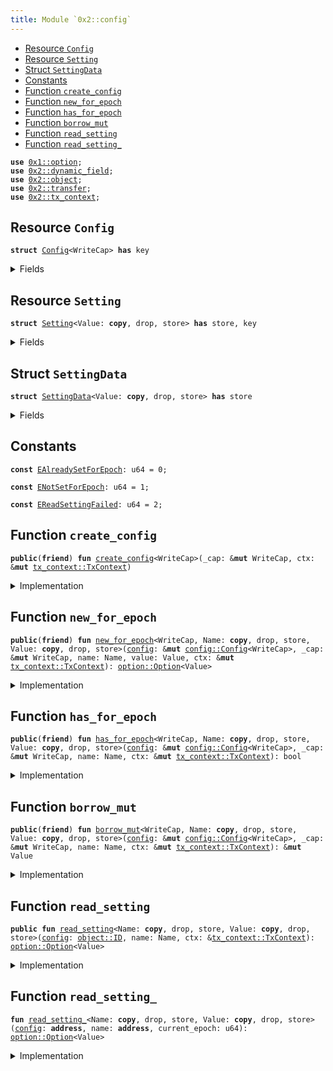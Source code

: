 ```yaml
---
title: Module `0x2::config`
---
```




-  [Resource `Config`](#0x2_config_Config)
-  [Resource `Setting`](#0x2_config_Setting)
-  [Struct `SettingData`](#0x2_config_SettingData)
-  [Constants](#@Constants_0)
-  [Function `create_config`](#0x2_config_create_config)
-  [Function `new_for_epoch`](#0x2_config_new_for_epoch)
-  [Function `has_for_epoch`](#0x2_config_has_for_epoch)
-  [Function `borrow_mut`](#0x2_config_borrow_mut)
-  [Function `read_setting`](#0x2_config_read_setting)
-  [Function `read_setting_`](#0x2_config_read_setting_)


<pre><code><b>use</b> <a href="../move-stdlib/option.md#0x1_option">0x1::option</a>;
<b>use</b> <a href="../sui-framework/dynamic_field.md#0x2_dynamic_field">0x2::dynamic_field</a>;
<b>use</b> <a href="../sui-framework/object.md#0x2_object">0x2::object</a>;
<b>use</b> <a href="../sui-framework/transfer.md#0x2_transfer">0x2::transfer</a>;
<b>use</b> <a href="../sui-framework/tx_context.md#0x2_tx_context">0x2::tx_context</a>;
</code></pre>



<a name="0x2_config_Config"></a>

## Resource `Config`



<pre><code><b>struct</b> <a href="../sui-framework/config.md#0x2_config_Config">Config</a>&lt;WriteCap&gt; <b>has</b> key
</code></pre>



<details>
<summary>Fields</summary>


<dl>
<dt>
<code>id: <a href="../sui-framework/object.md#0x2_object_UID">object::UID</a></code>
</dt>
<dd>

</dd>
</dl>


</details>

<a name="0x2_config_Setting"></a>

## Resource `Setting`



<pre><code><b>struct</b> <a href="../sui-framework/config.md#0x2_config_Setting">Setting</a>&lt;Value: <b>copy</b>, drop, store&gt; <b>has</b> store, key
</code></pre>



<details>
<summary>Fields</summary>


<dl>
<dt>
<code>id: <a href="../sui-framework/object.md#0x2_object_UID">object::UID</a></code>
</dt>
<dd>

</dd>
<dt>
<code>data: <a href="../move-stdlib/option.md#0x1_option_Option">option::Option</a>&lt;<a href="../sui-framework/config.md#0x2_config_SettingData">config::SettingData</a>&lt;Value&gt;&gt;</code>
</dt>
<dd>

</dd>
</dl>


</details>

<a name="0x2_config_SettingData"></a>

## Struct `SettingData`



<pre><code><b>struct</b> <a href="../sui-framework/config.md#0x2_config_SettingData">SettingData</a>&lt;Value: <b>copy</b>, drop, store&gt; <b>has</b> store
</code></pre>



<details>
<summary>Fields</summary>


<dl>
<dt>
<code>newer_value_epoch: u64</code>
</dt>
<dd>

</dd>
<dt>
<code>newer_value: Value</code>
</dt>
<dd>

</dd>
<dt>
<code>older_value_opt: <a href="../move-stdlib/option.md#0x1_option_Option">option::Option</a>&lt;Value&gt;</code>
</dt>
<dd>

</dd>
</dl>


</details>

<a name="@Constants_0"></a>

## Constants


<a name="0x2_config_EAlreadySetForEpoch"></a>



<pre><code><b>const</b> <a href="../sui-framework/config.md#0x2_config_EAlreadySetForEpoch">EAlreadySetForEpoch</a>: u64 = 0;
</code></pre>



<a name="0x2_config_ENotSetForEpoch"></a>



<pre><code><b>const</b> <a href="../sui-framework/config.md#0x2_config_ENotSetForEpoch">ENotSetForEpoch</a>: u64 = 1;
</code></pre>



<a name="0x2_config_EReadSettingFailed"></a>



<pre><code><b>const</b> <a href="../sui-framework/config.md#0x2_config_EReadSettingFailed">EReadSettingFailed</a>: u64 = 2;
</code></pre>



<a name="0x2_config_create_config"></a>

## Function `create_config`



<pre><code><b>public</b>(<b>friend</b>) <b>fun</b> <a href="../sui-framework/config.md#0x2_config_create_config">create_config</a>&lt;WriteCap&gt;(_cap: &<b>mut</b> WriteCap, ctx: &<b>mut</b> <a href="../sui-framework/tx_context.md#0x2_tx_context_TxContext">tx_context::TxContext</a>)
</code></pre>



<details>
<summary>Implementation</summary>


<pre><code><b>public</b>(package) <b>fun</b> <a href="../sui-framework/config.md#0x2_config_create_config">create_config</a>&lt;WriteCap&gt;(_cap: &<b>mut</b> WriteCap, ctx: &<b>mut</b> TxContext) {
    <b>let</b> <a href="../sui-framework/config.md#0x2_config">config</a> = <a href="../sui-framework/config.md#0x2_config_Config">Config</a>&lt;WriteCap&gt; { id: <a href="../sui-framework/object.md#0x2_object_new">object::new</a>(ctx) };
    <a href="../sui-framework/transfer.md#0x2_transfer_share_object">transfer::share_object</a>(<a href="../sui-framework/config.md#0x2_config">config</a>)
}
</code></pre>



</details>

<a name="0x2_config_new_for_epoch"></a>

## Function `new_for_epoch`



<pre><code><b>public</b>(<b>friend</b>) <b>fun</b> <a href="../sui-framework/config.md#0x2_config_new_for_epoch">new_for_epoch</a>&lt;WriteCap, Name: <b>copy</b>, drop, store, Value: <b>copy</b>, drop, store&gt;(<a href="../sui-framework/config.md#0x2_config">config</a>: &<b>mut</b> <a href="../sui-framework/config.md#0x2_config_Config">config::Config</a>&lt;WriteCap&gt;, _cap: &<b>mut</b> WriteCap, name: Name, value: Value, ctx: &<b>mut</b> <a href="../sui-framework/tx_context.md#0x2_tx_context_TxContext">tx_context::TxContext</a>): <a href="../move-stdlib/option.md#0x1_option_Option">option::Option</a>&lt;Value&gt;
</code></pre>



<details>
<summary>Implementation</summary>


<pre><code><b>public</b>(package) <b>fun</b> <a href="../sui-framework/config.md#0x2_config_new_for_epoch">new_for_epoch</a>&lt;
    WriteCap,
    Name: <b>copy</b> + drop + store,
    Value: <b>copy</b> + drop + store,
&gt;(
    <a href="../sui-framework/config.md#0x2_config">config</a>: &<b>mut</b> <a href="../sui-framework/config.md#0x2_config_Config">Config</a>&lt;WriteCap&gt;,
    _cap: &<b>mut</b> WriteCap,
    name: Name,
    value: Value,
    ctx: &<b>mut</b> TxContext,
): Option&lt;Value&gt; {
    <b>let</b> epoch = ctx.epoch();
    <b>if</b> (!field::exists_(&<a href="../sui-framework/config.md#0x2_config">config</a>.id, name)) {
        <b>let</b> sobj = <a href="../sui-framework/config.md#0x2_config_Setting">Setting</a> {
            id: <a href="../sui-framework/object.md#0x2_object_new">object::new</a>(ctx),
            data: <a href="../move-stdlib/option.md#0x1_option_some">option::some</a>(<a href="../sui-framework/config.md#0x2_config_SettingData">SettingData</a> {
                newer_value_epoch: epoch,
                newer_value: value,
                older_value_opt: <a href="../move-stdlib/option.md#0x1_option_none">option::none</a>(),
            }),
        };
        field::add(&<b>mut</b> <a href="../sui-framework/config.md#0x2_config">config</a>.id, name, sobj);
        <a href="../move-stdlib/option.md#0x1_option_none">option::none</a>()
    } <b>else</b> {
        <b>let</b> sobj: &<b>mut</b> <a href="../sui-framework/config.md#0x2_config_Setting">Setting</a>&lt;Value&gt; = field::borrow_mut(&<b>mut</b> <a href="../sui-framework/config.md#0x2_config">config</a>.id, name);
        <b>let</b> <a href="../sui-framework/config.md#0x2_config_SettingData">SettingData</a> {
            newer_value_epoch,
            newer_value,
            older_value_opt,
        } = sobj.data.extract();
        <b>assert</b>!(epoch &gt; newer_value_epoch, <a href="../sui-framework/config.md#0x2_config_EAlreadySetForEpoch">EAlreadySetForEpoch</a>);
        sobj.data.fill(<a href="../sui-framework/config.md#0x2_config_SettingData">SettingData</a> {
            newer_value_epoch: epoch,
            newer_value: value,
            older_value_opt: <a href="../move-stdlib/option.md#0x1_option_some">option::some</a>(newer_value),
        });
        older_value_opt
    }
}
</code></pre>



</details>

<a name="0x2_config_has_for_epoch"></a>

## Function `has_for_epoch`



<pre><code><b>public</b>(<b>friend</b>) <b>fun</b> <a href="../sui-framework/config.md#0x2_config_has_for_epoch">has_for_epoch</a>&lt;WriteCap, Name: <b>copy</b>, drop, store, Value: <b>copy</b>, drop, store&gt;(<a href="../sui-framework/config.md#0x2_config">config</a>: &<b>mut</b> <a href="../sui-framework/config.md#0x2_config_Config">config::Config</a>&lt;WriteCap&gt;, _cap: &<b>mut</b> WriteCap, name: Name, ctx: &<b>mut</b> <a href="../sui-framework/tx_context.md#0x2_tx_context_TxContext">tx_context::TxContext</a>): bool
</code></pre>



<details>
<summary>Implementation</summary>


<pre><code><b>public</b>(package) <b>fun</b> <a href="../sui-framework/config.md#0x2_config_has_for_epoch">has_for_epoch</a>&lt;
    WriteCap,
    Name: <b>copy</b> + drop + store,
    Value: <b>copy</b> + drop + store,
&gt;(
    <a href="../sui-framework/config.md#0x2_config">config</a>: &<b>mut</b> <a href="../sui-framework/config.md#0x2_config_Config">Config</a>&lt;WriteCap&gt;,
    _cap: &<b>mut</b> WriteCap,
    name: Name,
    ctx: &<b>mut</b> TxContext,
): bool {
    field::exists_(&<a href="../sui-framework/config.md#0x2_config">config</a>.id, name) && {
        <b>let</b> epoch = ctx.epoch();
        <b>let</b> sobj: &<a href="../sui-framework/config.md#0x2_config_Setting">Setting</a>&lt;Value&gt; = field::borrow(&<a href="../sui-framework/config.md#0x2_config">config</a>.id, name);
        epoch == sobj.data.borrow().newer_value_epoch
    }
}
</code></pre>



</details>

<a name="0x2_config_borrow_mut"></a>

## Function `borrow_mut`



<pre><code><b>public</b>(<b>friend</b>) <b>fun</b> <a href="../sui-framework/config.md#0x2_config_borrow_mut">borrow_mut</a>&lt;WriteCap, Name: <b>copy</b>, drop, store, Value: <b>copy</b>, drop, store&gt;(<a href="../sui-framework/config.md#0x2_config">config</a>: &<b>mut</b> <a href="../sui-framework/config.md#0x2_config_Config">config::Config</a>&lt;WriteCap&gt;, _cap: &<b>mut</b> WriteCap, name: Name, ctx: &<b>mut</b> <a href="../sui-framework/tx_context.md#0x2_tx_context_TxContext">tx_context::TxContext</a>): &<b>mut</b> Value
</code></pre>



<details>
<summary>Implementation</summary>


<pre><code><b>public</b>(package) <b>fun</b> <a href="../sui-framework/config.md#0x2_config_borrow_mut">borrow_mut</a>&lt;WriteCap, Name: <b>copy</b> + drop + store, Value: <b>copy</b> + drop + store&gt;(
    <a href="../sui-framework/config.md#0x2_config">config</a>: &<b>mut</b> <a href="../sui-framework/config.md#0x2_config_Config">Config</a>&lt;WriteCap&gt;,
    _cap: &<b>mut</b> WriteCap,
    name: Name,
    ctx: &<b>mut</b> TxContext,
): &<b>mut</b> Value {
    <b>let</b> epoch = ctx.epoch();
    <b>let</b> sobj: &<b>mut</b> <a href="../sui-framework/config.md#0x2_config_Setting">Setting</a>&lt;Value&gt; = field::borrow_mut(&<b>mut</b> <a href="../sui-framework/config.md#0x2_config">config</a>.id, name);
    <b>let</b> data = sobj.data.<a href="../sui-framework/config.md#0x2_config_borrow_mut">borrow_mut</a>();
    <b>assert</b>!(data.newer_value_epoch == epoch, <a href="../sui-framework/config.md#0x2_config_ENotSetForEpoch">ENotSetForEpoch</a>);
    &<b>mut</b> data.newer_value
}
</code></pre>



</details>

<a name="0x2_config_read_setting"></a>

## Function `read_setting`



<pre><code><b>public</b> <b>fun</b> <a href="../sui-framework/config.md#0x2_config_read_setting">read_setting</a>&lt;Name: <b>copy</b>, drop, store, Value: <b>copy</b>, drop, store&gt;(<a href="../sui-framework/config.md#0x2_config">config</a>: <a href="../sui-framework/object.md#0x2_object_ID">object::ID</a>, name: Name, ctx: &<a href="../sui-framework/tx_context.md#0x2_tx_context_TxContext">tx_context::TxContext</a>): <a href="../move-stdlib/option.md#0x1_option_Option">option::Option</a>&lt;Value&gt;
</code></pre>



<details>
<summary>Implementation</summary>


<pre><code><b>public</b> <b>fun</b> <a href="../sui-framework/config.md#0x2_config_read_setting">read_setting</a>&lt;Name: <b>copy</b> + drop + store, Value: <b>copy</b> + drop + store&gt;(
    <a href="../sui-framework/config.md#0x2_config">config</a>: ID,
    name: Name,
    ctx: &TxContext,
): Option&lt;Value&gt; {
    <b>let</b> config_id = <a href="../sui-framework/config.md#0x2_config">config</a>.to_address();
    <b>let</b> setting_df = field::hash_type_and_key(config_id, name);
    <a href="../sui-framework/config.md#0x2_config_read_setting_">read_setting_</a>&lt;Name, Value&gt;(config_id, setting_df, ctx.epoch())
}
</code></pre>



</details>

<a name="0x2_config_read_setting_"></a>

## Function `read_setting_`



<pre><code><b>fun</b> <a href="../sui-framework/config.md#0x2_config_read_setting_">read_setting_</a>&lt;Name: <b>copy</b>, drop, store, Value: <b>copy</b>, drop, store&gt;(<a href="../sui-framework/config.md#0x2_config">config</a>: <b>address</b>, name: <b>address</b>, current_epoch: u64): <a href="../move-stdlib/option.md#0x1_option_Option">option::Option</a>&lt;Value&gt;
</code></pre>



<details>
<summary>Implementation</summary>


<pre><code><b>native</b> <b>fun</b> <a href="../sui-framework/config.md#0x2_config_read_setting_">read_setting_</a>&lt;Name: <b>copy</b> + drop + store, Value: <b>copy</b> + drop + store&gt;(
    <a href="../sui-framework/config.md#0x2_config">config</a>: <b>address</b>,
    name: <b>address</b>,
    current_epoch: u64,
): Option&lt;Value&gt;;
</code></pre>



</details>
